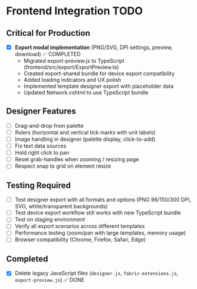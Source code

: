 # Frontend Integration TODO

## Critical for Production
- [x] **Export modal implementation** (PNG/SVG, DPI settings, preview, download) ✅ COMPLETED
  - Migrated export-preview.js to TypeScript (frontend/src/export/ExportPreview.ts)
  - Created export-shared bundle for device export compatibility
  - Added loading indicators and UX polish
  - Implemented template designer export with placeholder data
  - Updated Network.cshtml to use TypeScript bundle

## Designer Features
- [ ] Drag-and-drop from palette
- [ ] Rulers (horizontal and vertical tick marks with unit labels)
- [ ] Image handling in designer (palette display, click-to-add)
- [ ] Fix text data sources
- [ ] Hold right click to pan
- [ ] Reset grab-handles when zooming / resizing page
- [ ] Respect snap to grid on element resize

## Testing Required
- [ ] Test designer export with all formats and options (PNG 96/150/300 DPI, SVG, white/transparent backgrounds)
- [ ] Test device export workflow still works with new TypeScript bundle
- [ ] Test on staging environment
- [ ] Verify all export scenarios across different templates
- [ ] Performance testing (zoom/pan with large templates, memory usage)
- [ ] Browser compatibility (Chrome, Firefox, Safari, Edge)

## Completed
- [x] Delete legacy JavaScript files (`designer.js`, `fabric-extensions.js`, `export-preview.js`) ✅ DONE

